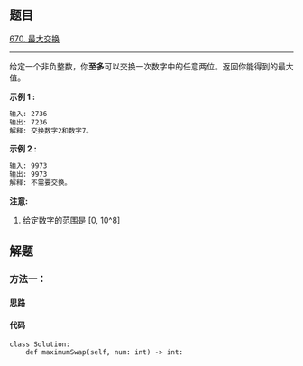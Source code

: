 ## 题目

[670. 最大交换](https://leetcode.cn/problems/maximum-swap/)

---

给定一个非负整数，你**至多**可以交换一次数字中的任意两位。返回你能得到的最大值。

**示例 1 :**

```txt
输入: 2736
输出: 7236
解释: 交换数字2和数字7。
```

**示例 2 :**

```txt
输入: 9973
输出: 9973
解释: 不需要交换。
```

**注意:**

1.  给定数字的范围是 \[0, 10^8\]



## 解题

### 方法一：

#### 思路



#### 代码

```python3
class Solution:
    def maximumSwap(self, num: int) -> int:

```
